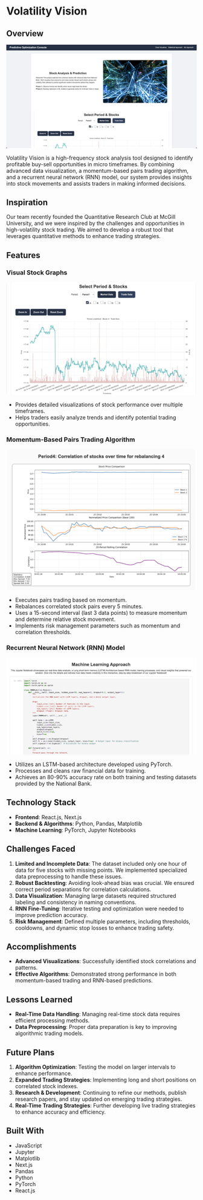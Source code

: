 # Volatility Vision

## Overview
![Volatility Vision Overview](images/overview.png)

Volatility Vision is a high-frequency stock analysis tool designed to identify profitable buy-sell opportunities in micro timeframes. By combining advanced data visualization, a momentum-based pairs trading algorithm, and a recurrent neural network (RNN) model, our system provides insights into stock movements and assists traders in making informed decisions.

## Inspiration

Our team recently founded the Quantitative Research Club at McGill University, and we were inspired by the challenges and opportunities in high-volatility stock trading. We aimed to develop a robust tool that leverages quantitative methods to enhance trading strategies.

## Features

### Visual Stock Graphs
![Stock Graphs](images/stock_graphs.png)
- Provides detailed visualizations of stock performance over multiple timeframes.
- Helps traders easily analyze trends and identify potential trading opportunities.

### Momentum-Based Pairs Trading Algorithm
![Pairs Trading Algorithm](images/pairs_trading.png)
- Executes pairs trading based on momentum.
- Rebalances correlated stock pairs every 5 minutes.
- Uses a 15-second interval (last 3 data points) to measure momentum and determine relative stock movement.
- Implements risk management parameters such as momentum and correlation thresholds.

### Recurrent Neural Network (RNN) Model
![RNN Model](images/rnn_model.png)
- Utilizes an LSTM-based architecture developed using PyTorch.
- Processes and cleans raw financial data for training.
- Achieves an 80-90% accuracy rate on both training and testing datasets provided by the National Bank.

## Technology Stack
- **Frontend**: React.js, Next.js
- **Backend & Algorithms**: Python, Pandas, Matplotlib
- **Machine Learning**: PyTorch, Jupyter Notebooks

## Challenges Faced
1. **Limited and Incomplete Data**: The dataset included only one hour of data for five stocks with missing points. We implemented specialized data preprocessing to handle these issues.
2. **Robust Backtesting**: Avoiding look-ahead bias was crucial. We ensured correct period separations for correlation calculations.
3. **Data Visualization**: Managing large datasets required structured labeling and consistency in naming conventions.
4. **RNN Fine-Tuning**: Iterative testing and optimization were needed to improve prediction accuracy.
5. **Risk Management**: Defined multiple parameters, including thresholds, cooldowns, and dynamic stop losses to enhance trading safety.

## Accomplishments
- **Advanced Visualizations**: Successfully identified stock correlations and patterns.
- **Effective Algorithms**: Demonstrated strong performance in both momentum-based trading and RNN-based predictions.

## Lessons Learned
- **Real-Time Data Handling**: Managing real-time stock data requires efficient processing methods.
- **Data Preprocessing**: Proper data preparation is key to improving algorithmic trading models.

## Future Plans
1. **Algorithm Optimization**: Testing the model on larger intervals to enhance performance.
2. **Expanded Trading Strategies**: Implementing long and short positions on correlated stock indexes.
3. **Research & Development**: Continuing to refine our methods, publish research papers, and stay updated on emerging trading strategies.
4. **Real-Time Trading Strategies**: Further developing live trading strategies to enhance accuracy and efficiency.


## Built With
- JavaScript
- Jupyter
- Matplotlib
- Next.js
- Pandas
- Python
- PyTorch
- React.js

